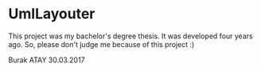 # UmlLayouter
This project was my bachelor's degree thesis. 
It was developed four years ago.
So, please don't judge me because of this project :)

Burak ATAY
30.03.2017